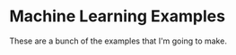Machine Learning Examples
=======================

These are a bunch of the examples that I'm going to make.